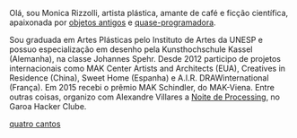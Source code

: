 Olá, sou Monica Rizzolli, artista plástica, amante de café e ficção científica, apaixonada por [objetos antigos](http://lista.mercadolivre.com.br/_CustId_237040508) e [quase-programadora](http://arteprog.space/).

Sou graduada em Artes Plásticas pelo Instituto de Artes da UNESP e possuo especialização em desenho pela Kunsthochschule Kassel (Alemanha), na classe Johannes Spehr. Desde 2012 participo de projetos internacionais como MAK Center Artists and Architects (EUA), Creatives in Residence (China), Sweet Home (Espanha) e A.I.R. DRAWinternational (França). Em 2015 recebi o prêmio MAK Schindler, do MAK-Viena. Entre outras coisas, organizo com Alexandre Villares a [Noite de Processing](https://garoa.net.br/wiki/Noite_de_Processing), no Garoa Hacker Clube.

[quatro cantos](monicarizzolli.github.io/quatro-cantos/index.md)
